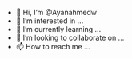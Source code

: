- 👋 Hi, I’m @Ayanahmedw
- 👀 I’m interested in ...
- 🌱 I’m currently learning ...
- 💞️ I’m looking to collaborate on ...
- 📫 How to reach me ...

<!---
Ayanahmedw/Ayanahmedw is a ✨ special ✨ repository because its `README.md` (this file) appears on your GitHub profile.
You can click the Preview link to take a look at your changes.
--->
